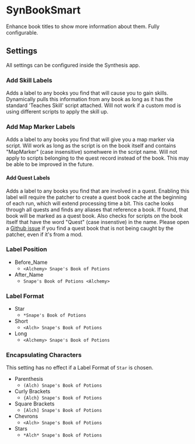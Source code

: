 # SynBookSmart
Enhance book titles to show more information about them. Fully configurable.

## Settings
All settings can be configured inside the Synthesis app.

### Add Skill Labels
Adds a label to any books you find that will cause you to gain skills. Dynamically pulls this information from any book as long as it has the standard 'Teaches Skill' script attached. Will not work if a custom mod is using different scripts to apply the skill up.

### Add Map Marker Labels
Adds a label to any books you find that will give you a map marker via script. Will work as long as the script is on the book itself and contains "MapMarker" (case insensitive) somehwere in the script name. Will not apply to scripts belonging to the quest record instead of the book. This may be able to be improved in the future.

#### Add Quest Labels
Adds a label to any books you find that are involved in a quest. Enabling this label will require the patcher to create a quest book cache at the beginning of each run, which will extend processing time a bit. This cache looks through all quests and finds any aliases that reference a book. If found, that book will be marked as a quest book. Also checks for scripts on the book itself that have the word "Quest" (case insenstive) in the name. Please open a [Github issue](https://github.com/Synthesis-Collective/SynBookSmart/issues) if you find a quest book that is not being caught by the patcher, even if it's from a mod.

### Label Position
- Before_Name
  - `<Alchemy> Snape's Book of Potions`
- After_Name
  - `Snape's Book of Potions <Alchemy>`

### Label Format
- Star
  - `*Snape's Book of Potions`
- Short
  - `<Alch> Snape's Book of Potions`
- Long
  - `<Alchemy> Snape's Book of Potions`

### Encapsulating Characters
This setting has no effect if a Label Format of `Star` is chosen.

- Parenthesis
  - `(Alch) Snape's Book of Potions`
- Curly Brackets
  - `{Alch} Snape's Book of Potions`
- Square Brackets
  - `[Alch] Snape's Book of Potions`
- Chevrons
  - `<Alch> Snape's Book of Potions`
- Stars
  - `*Alch* Snape's Book of Potions`
